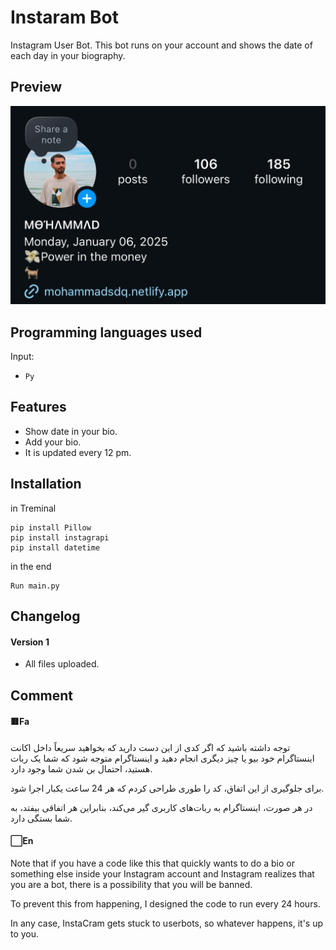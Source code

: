 # Instaram Bot #
Instagram User Bot.
This bot runs on your account and shows the date of each day in your biography.

## Preview ##
<img src="./prv.jpg" style="with: 80%">


## Programming languages used ##
Input:
- `Py`


## Features ##
- Show date in your bio.
- Add your bio.
- It is updated every 12 pm.



## Installation ##
in Treminal
```
pip install Pillow
pip install instagrapi
pip install datetime
```

in the end
```
Run main.py
```


## Changelog ##
#### Version 1 ####
+ All files uploaded.


## Comment ## 
#### 🟥Fa ####
توجه داشته باشید که اگر کدی از این دست دارید که بخواهید سریعاً داخل اکانت اینستاگرام خود بیو یا چیز دیگری انجام دهید و اینستاگرام متوجه شود که شما یک ربات هستید، احتمال بن شدن شما وجود دارد.

برای جلوگیری از این اتفاق، کد را طوری طراحی کردم که هر 24 ساعت یکبار اجرا شود.

در هر صورت، اینستاگرام به ربات‌های کاربری گیر می‌کند، بنابراین هر اتفاقی بیفتد، به شما بستگی دارد.


#### ⬜En ####
Note that if you have a code like this that quickly wants to do a bio or something else inside your Instagram account and Instagram realizes that you are a bot, there is a possibility that you will be banned.

To prevent this from happening, I designed the code to run every 24 hours.

In any case, InstaCram gets stuck to userbots, so whatever happens, it's up to you.

